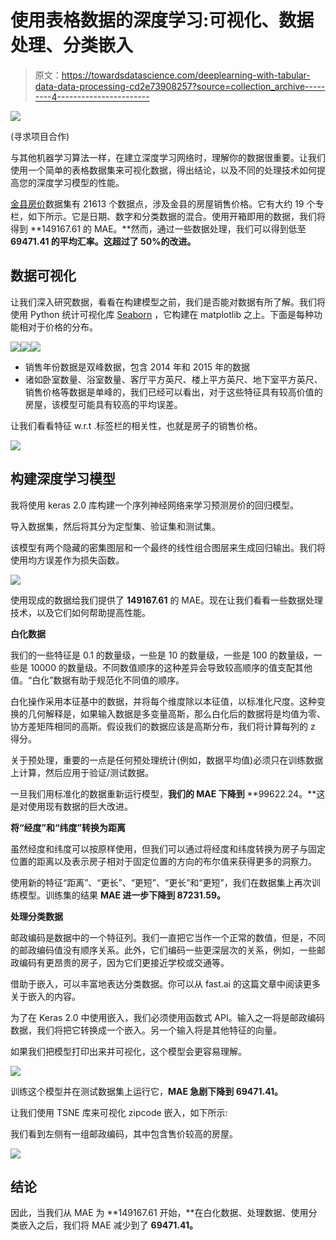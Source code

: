 # 使用表格数据的深度学习:可视化、数据处理、分类嵌入

> 原文：<https://towardsdatascience.com/deeplearning-with-tabular-data-data-processing-cd2e73908257?source=collection_archive---------4----------------------->

![](img/cbc779c1aa62e99461504b98c58544d0.png)

(寻求项目合作)

与其他机器学习算法一样，在建立深度学习网络时，理解你的数据很重要。让我们使用一个简单的表格数据集来可视化数据，得出结论，以及不同的处理技术如何提高您的深度学习模型的性能。

[金县房价](https://www.kaggle.com/harlfoxem/housesalesprediction)数据集有 21613 个数据点，涉及金县的房屋销售价格。它有大约 19 个专栏，如下所示。它是日期、数字和分类数据的混合。使用开箱即用的数据，我们将得到 **149167.61 的 MAE。**然而，通过一些数据处理，我们可以得到低至 **69471.41 的平均汇率。这超过了 50%的改进。**

## 数据可视化

让我们深入研究数据，看看在构建模型之前，我们是否能对数据有所了解。我们将使用 Python 统计可视化库 [Seaborn](https://seaborn.pydata.org/) ，它构建在 matplotlib 之上。下面是每种功能相对于价格的分布。

![](img/9a33001455524b09597dce6029be6dc7.png)![](img/9381abab61eab253624a9d54c85207db.png)![](img/f229efc7ea2372df327b722864266587.png)

*   销售年份数据是双峰数据，包含 2014 年和 2015 年的数据
*   诸如卧室数量、浴室数量、客厅平方英尺、楼上平方英尺、地下室平方英尺、销售价格等数据是单峰的，我们已经可以看出，对于这些特征具有较高价值的房屋，该模型可能具有较高的平均误差。

让我们看看特征 w.r.t .标签栏的相关性，也就是房子的销售价格。

![](img/9aee973d0a1dfa5e2e46fc23092d381a.png)

## 构建深度学习模型

我将使用 keras 2.0 库构建一个序列神经网络来学习预测房价的回归模型。

导入数据集，然后将其分为定型集、验证集和测试集。

该模型有两个隐藏的密集图层和一个最终的线性组合图层来生成回归输出。我们将使用均方误差作为损失函数。

![](img/ba47a4fa7dd55d92a6c3b68f4954b13b.png)

使用现成的数据给我们提供了 **149167.61** 的 MAE。现在让我们看看一些数据处理技术，以及它们如何帮助提高性能。

**白化数据**

我们的一些特征是 0.1 的数量级，一些是 10 的数量级，一些是 100 的数量级，一些是 10000 的数量级。不同数值顺序的这种差异会导致较高顺序的值支配其他值。“白化”数据有助于规范化不同值的顺序。

白化操作采用本征基中的数据，并将每个维度除以本征值，以标准化尺度。这种变换的几何解释是，如果输入数据是多变量高斯，那么白化后的数据将是均值为零、协方差矩阵相同的高斯。假设我们的数据应该是高斯分布，我们将计算每列的 z 得分。

关于预处理，重要的一点是任何预处理统计(例如，数据平均值)必须只在训练数据上计算，然后应用于验证/测试数据。

一旦我们用标准化的数据重新运行模型，**我们的 MAE 下降到** **99622.24。**这是对使用现有数据的巨大改进。

**将“经度”和“纬度”转换为距离**

虽然经度和纬度可以按原样使用，但我们可以通过将经度和纬度转换为房子与固定位置的距离以及表示房子相对于固定位置的方向的布尔值来获得更多的洞察力。

使用新的特征“距离”、“更长”、“更短”、“更长”和“更短”，我们在数据集上再次训练模型。训练集的结果 **MAE 进一步下降到 87231.59。**

**处理分类数据**

邮政编码是数据中的一个特征列。我们一直把它当作一个正常的数值，但是，不同的邮政编码值没有顺序关系。此外，它们编码一些更深层次的关系，例如，一些邮政编码有更昂贵的房子，因为它们更接近学校或交通等。

借助于嵌入，可以丰富地表达分类数据。你可以从 fast.ai 的这篇文章中阅读更多关于嵌入的内容。

为了在 Keras 2.0 中使用嵌入，我们必须使用函数式 API。输入之一将是邮政编码数据，我们将把它转换成一个嵌入。另一个输入将是其他特征的向量。

如果我们把模型打印出来并可视化，这个模型会更容易理解。

![](img/483cd26d1170f9aff17add3c2bbd5b26.png)

训练这个模型并在测试数据集上运行它，**MAE 急剧下降到 69471.41。**

让我们使用 TSNE 库来可视化 zipcode 嵌入，如下所示:

我们看到左侧有一组邮政编码，其中包含售价较高的房屋。

![](img/aaa0b42259b8b698c4916d81b6677ecf.png)

## 结论

因此，当我们从 MAE 为 **149167.61 开始，**在白化数据、处理数据、使用分类嵌入之后，我们将 MAE 减少到了 **69471.41。**